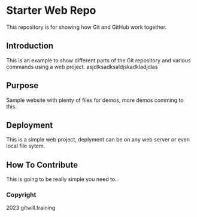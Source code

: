 # Starter Web Repo

This repository is for showing how Git and GitHub work together.

## Introduction
This is an example to show different parts of the Git repository and various commands using a web project.
asjdlksadksaldjskadkladjdlas
## Purpose

Sample website with plenty of files for demos, more demos comming to this.

## Deployment

This is a simple web project, deplyment can be on any web server or even local file sytem.

## How To Contribute
This is going to be really simple you need to..

### Copyright
2023 gitwill.training 
